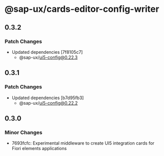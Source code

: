 # @sap-ux/cards-editor-config-writer

## 0.3.2

### Patch Changes

-   Updated dependencies [7f8105c7]
    -   @sap-ux/ui5-config@0.22.3

## 0.3.1

### Patch Changes

-   Updated dependencies [b7d95fb3]
    -   @sap-ux/ui5-config@0.22.2

## 0.3.0

### Minor Changes

-   7693fcfc: Experimental middleware to create UI5 integration cards for Fiori elements applications
